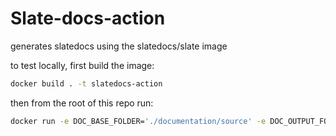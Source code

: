 # Slate-docs-action

generates slatedocs using the slatedocs/slate image

to test locally, first build the image:

```sh
docker build . -t slatedocs-action
```

then from the root of this repo run:

```sh
docker run -e DOC_BASE_FOLDER='./documentation/source' -e DOC_OUTPUT_FOLDER='./output' -v $(pwd):/wd --workdir=/wd slatedocs-action:latest
```
